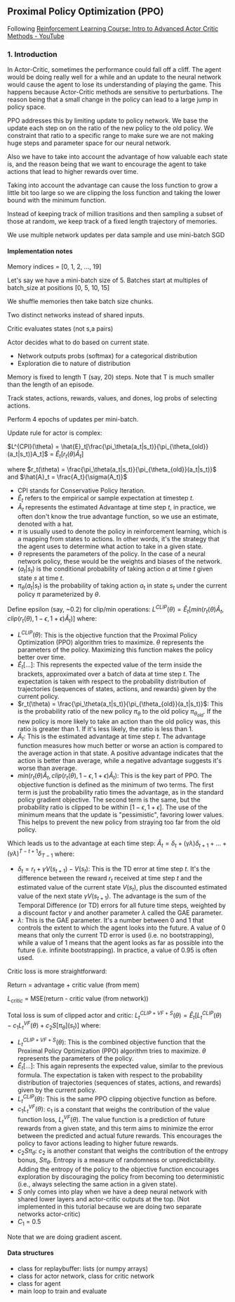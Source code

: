 ## Proximal Policy Optimization (PPO)

Following [Reinforcement Learning Course: Intro to Advanced Actor Critic Methods - YouTube](https://www.youtube.com/watch?v=K2qjAixgLqk)

### 1. Introduction

In Actor-Critic, sometimes the performance could fall off a cliff. The agent would be doing really well for a while and an update to the neural network would cause the agent to lose its understanding of playing the game. This happens because Actor-Critic methods are sensitive to perturbations. The reason being that a small change in the policy can lead to a large jump in policy space.

PPO addresses this by limiting update to policy network. We base the update each step on on the ratio of the new policy to the old policy. We constraint that ratio to a specific range to make sure we are not making huge steps and parameter space for our neural network.

Also we have to take into account the advantage of how valuable each state is, and the reason being that we want to encourage the agent to take actions that lead to higher rewards over time.

Taking into account the advantage can cause the loss function to grow a little bit too large so we are clipping the loss function and taking the lower bound with the minimum function.

Instead of keeping track of million trasitions and then sampling a subset of those at random, we keep track of a fixed length trajectory of memories.

We use multiple network updates per data sample and use mini-batch SGD

#### Implementation notes

Memory indices = [0, 1, 2, ..., 19]

Let's say we have a mini-batch size of 5. Batches start at multiples of batch_size at positions [0, 5, 10, 15]

We shuffle memories then take batch size chunks.

Two distinct networks instead of shared inputs.

Critic evaluates states (not s,a pairs)

Actor decides what to do based on current state.
- Network outputs probs (softmax) for a categorical distribution
- Exploration die to nature of distribution

Memory is fixed to length T (say, 20) steps. Note that T is much smaller than the length of an episode.

Track states, actions, rewards, values, and dones, log probs of selecting actions.

Perform 4 epochs of updates per mini-batch.

Update rule for actor is complex:

$L^{CPI}(\theta) = \hat{E}_t[\frac{\pi_\theta(a_t|s_t)}{\pi_{\theta_{old}}(a_t|s_t)}A_t]$ = $\hat{E}_t[r_t(\theta)\hat{A}_t]$

where $r_t(\theta) = \frac{\pi_\theta(a_t|s_t)}{\pi_{\theta_{old}}(a_t|s_t)}$ and $\hat{A}_t = \frac{A_t}{\sigma(A_t)}$

- CPI stands for Conservative Policy Iteration.
- $\hat{E}_t$ refers to the empirical or sample expectation at timestep $t$.
- $\hat{A}_t$ represents the estimated Advantage at time step $t$, in practice, we often don't know the true advantage function, so we use an estimate, denoted with a hat.
- $\pi$ is usually used to denote the policy in reinforcement learning, which is a mapping from states to actions. In other words, it's the strategy that the agent uses to determine what action to take in a given state.
- $\theta$ represents the parameters of the policy. In the case of a neural network policy, these would be the weights and biases of the network.
- $(a_t|s_t)$ is the conditional probability of taking action $a$ at time $t$ given state $s$ at time $t$.
- $\pi_\theta(a_t|s_t)$ is the probability of taking action $a_t$ in state $s_t$ under the current policy $\pi$ parameterized by $\theta$.

Define epsilon (say, ~0.2) for clip/min operations:
$L^{CLIP}(\theta) = \hat{E}_t[min(r_t(\theta)\hat{A}_t, clip(r_t(\theta), 1-\epsilon, 1+\epsilon)\hat{A}_t)]$
where:
- $L^{CLIP}(\theta)$: This is the objective function that the Proximal Policy Optimization (PPO) algorithm tries to maximize. $\theta$ represents the parameters of the policy. Maximizing this function makes the policy better over time.
- $\hat{E}_t[...]$: This represents the expected value of the term inside the brackets, approximated over a batch of data at time step $t$. The expectation is taken with respect to the probability distribution of trajectories (sequences of states, actions, and rewards) given by the current policy.
- $r_t(\theta) = \frac{\pi_\theta(a_t|s_t)}{\pi_{\theta_{old}}(a_t|s_t)}$: This is the probability ratio of the new policy $\pi_\theta$ to the old policy $\pi_{\theta_{old}}$. If the new policy is more likely to take an action than the old policy was, this ratio is greater than 1. If it's less likely, the ratio is less than 1.
- $\hat{A}_t$: This is the estimated advantage at time step $t$. The advantage function measures how much better or worse an action is compared to the average action in that state. A positive advantage indicates that the action is better than average, while a negative advantage suggests it's worse than average.
- $min(r_t(\theta)\hat{A}_t, clip(r_t(\theta), 1-\epsilon, 1+\epsilon)\hat{A}_t)$: This is the key part of PPO. The objective function is defined as the minimum of two terms. The first term is just the probability ratio times the advantage, as in the standard policy gradient objective. The second term is the same, but the probability ratio is clipped to be within $[1-\epsilon, 1+\epsilon]$. The use of the minimum means that the update is "pessimistic", favoring lower values. This helps to prevent the new policy from straying too far from the old policy.

Which leads us to the advantage at each time step:
$\hat{A}_t = \delta_t + (\gamma\lambda)\delta_{t+1} + ... + (\gamma\lambda)^{T-t+1}\delta_{T-1}$
where:
- $\delta_t = r_t + \gamma V(s_{t+1}) - V(s_t)$: This is the TD error at time step $t$. It's the difference between the reward $r_t$ received at time step $t$ and the estimated value of the current state $V(s_t)$, plus the discounted estimated value of the next state $\gamma V(s_{t+1})$. The advantage is the sum of the Temporal Difference (or TD) errors for all future time steps, weighted by a discount factor $\gamma$ and another parameter $\lambda$ called the GAE parameter.
- $\lambda$: This is the GAE parameter. It's a number between 0 and 1 that controls the extent to which the agent looks into the future. A value of 0 means that only the current TD error is used (i.e. no bootstrapping), while a value of 1 means that the agent looks as far as possible into the future (i.e. infinite bootstrapping). In practice, a value of 0.95 is often used.

Critic loss is more straightforward:

Return = advantage + critic value (from mem)

$L_{critic}$ = MSE(return - critic value (from network))

Total loss is sum of clipped actor and critic:
$L^{CLIP+VF+S}_t(\theta) = \hat{E}_t[L^{CLIP}_t(\theta) - c_1L^{VF}_t(\theta) + c_2S[\pi_\theta](s_t)]$
where:
- $L^{CLIP+VF+S}_t(\theta)$: This is the combined objective function that the Proximal Policy Optimization (PPO) algorithm tries to maximize. $\theta$ represents the parameters of the policy.
- $\hat{E}_t[...]$: This again represents the expected value, similar to the previous formula. The expectation is taken with respect to the probability distribution of trajectories (sequences of states, actions, and rewards) given by the current policy.
- $L^{CLIP}_t(\theta)$: This is the same PPO clipping objective function as before.
- $c_1L^{VF}_t(\theta)$: $c_1$ is a constant that weighs the contribution of the value function loss, $L^{VF}_t(\theta)$. The value function is a prediction of future rewards from a given state, and this term aims to minimize the error between the predicted and actual future rewards. This encourages the policy to favor actions leading to higher future rewards.
- $c_2S\pi_\theta$: $c_2$ is another constant that weighs the contribution of the entropy bonus, $S\pi_\theta$. Entropy is a measure of randomness or unpredictability. Adding the entropy of the policy to the objective function encourages exploration by discouraging the policy from becoming too deterministic (i.e., always selecting the same action in a given state).
- $S$ only comes into play when we have a deep neural network with shared lower layers and actor-critic outputs at the top. (Not implemented in this tutorial because we are doing two separate networks actor-critic)
- $C_1$ = 0.5

Note that we are doing gradient ascent.

#### Data structures

- class for replaybuffer: lists (or numpy arrays)
- class for actor network, class for critic network
- class for agent
- main loop to train and evaluate